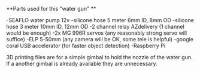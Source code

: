 **Parts used for this "water gun" **

-SEAFLO water pump 12v 
-silicone hose 5 meter 6mm ID, 8mm OD 
-silicone hose 3 meter 10mm ID, 12mm OD 
-2 channel relay AZdelivery (1 channel would be enough) 
-2x MG 996R servos (any reasonably strong servo will suffice) 
-ELP 5-50mm  (any camera will be OK, some tele is helpful) 
-google coral USB accelerator (for faster object detection) 
-Raspberry Pi 

3D printing files are for a simple gimbal to hold the nozzle of the water gun. If a another gimbal is already available they are unnecessary. 
